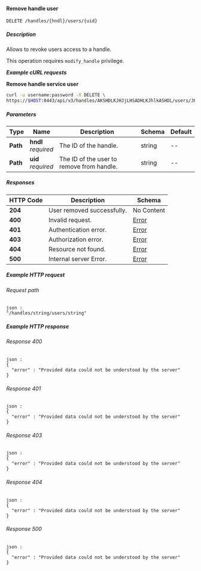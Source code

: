 
<a name="remove_handle_user"></a>
#### Remove handle user
```
DELETE /handles/{hndl}/users/{uid}
```


##### Description
Allows to revoke users access to a handle.

This operation requires `modify_handle` privilege.

***Example cURL requests***

**Remove handle service user**
```bash
curl -u username:password -X DELETE \
https://$HOST:8443/api/v3/handles/AKSHDLKJHJjLHSADHLKJhlkASHDL/users/JHJjLHADHLKJhDLAKSHDLK
```


##### Parameters

|Type|Name|Description|Schema|Default|
|---|---|---|---|---|
|**Path**|**hndl**  <br>*required*|The ID of the handle.|string|--|
|**Path**|**uid**  <br>*required*|The ID of the user to remove from handle.|string|--|


##### Responses

|HTTP Code|Description|Schema|
|---|---|---|
|**204**|User removed successfully.|No Content|
|**400**|Invalid request.|[Error](../definitions/Error.md#error)|
|**401**|Authentication error.|[Error](../definitions/Error.md#error)|
|**403**|Authorization error.|[Error](../definitions/Error.md#error)|
|**404**|Resource not found.|[Error](../definitions/Error.md#error)|
|**500**|Internal server Error.|[Error](../definitions/Error.md#error)|


##### Example HTTP request

###### Request path
```
json :
"/handles/string/users/string"
```


##### Example HTTP response

###### Response 400
```
json :
{
  "error" : "Provided data could not be understood by the server"
}
```


###### Response 401
```
json :
{
  "error" : "Provided data could not be understood by the server"
}
```


###### Response 403
```
json :
{
  "error" : "Provided data could not be understood by the server"
}
```


###### Response 404
```
json :
{
  "error" : "Provided data could not be understood by the server"
}
```


###### Response 500
```
json :
{
  "error" : "Provided data could not be understood by the server"
}
```



